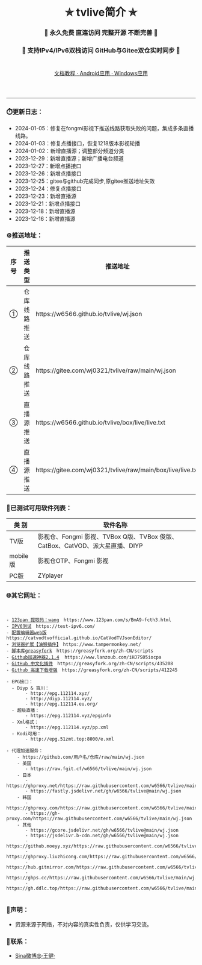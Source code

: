 
<h1 align="center"> ✯ tvlive简介 ✯ </h1>
<h3 align="center">🔕 永久免费 直连访问 完整开源 不断完善 🔕</h3>
<h3 align="center">🔕 支持IPv4/IPv6双栈访问 GitHub与Gitee双仓实时同步 🔕</h3>
<p align="center">       
</p>
<header class="page-header" role="banner">
      <h1 class="project-name"></h1>
       <a href="../main/text/course" class="btn">   文档教程   </a>
       <a href=" " class="btn"> · </a>
       <a href="../main/program/Android" class="btn">   Android应用   </a>
       <a href=" " class="btn"> · </a>
       <a href="../main/program/Windows" class="btn">   Windows应用   </a>  
</header>

----
   


### ⏱️更新日志：
- 2024-01-05：修复在fongmi影视下推送线路获取失败的问题，集成多条直播线路。
- 2024-01-03：修复点播接口，恢复1218版本影视轮播
- 2024-01-02：新增直播源；调整部分频道分类
- 2023-12-29：新增直播源；新增广播电台频道
- 2023-12-27：新增点播接口
- 2023-12-26：新增点播接口
- 2023-12-25：gitee与github完成同步,原gitee推送地址失效
- 2023-12-24：修复点播接口
- 2023-12-23：新增直播源
- 2023-12-21：新增点播接口
- 2023-12-18：新增直播源
- 2023-12-16：新增直播源



### ⚙️推送地址：
<table>
  <thead>
    <tr>
      <th>序号</th>
      <th>推送类型</th>
      <th>推送地址</th>
    </tr>
  </thead>
  <tbody>
    <tr>
      <td>①</td>
      <td>仓库线路推送</td>
      <td>https://w6566.github.io/tvlive/wj.json</td>
    </tr>
    <tr>
      <td>②</td>
      <td>仓库线路推送</td>
      <td>https://gitee.com/wj0321/tvlive/raw/main/wj.json</td>
    </tr>
     <tr>
      <td>③</td>
      <td>直播源推送</td>
      <td>https://w6566.github.io/tvlive/box/live/live.txt</td>
    </tr>
        <tr>
      <td>④</td>
      <td>直播源推送</td>
      <td>https://gitee.com/wj0321/tvlive/raw/main/box/live/live.txt</td>
    </tr>
  </tbody>
</table>


### 📝已测试可用软件列表：
<table>
  <thead>
    <tr>
      <th>类 别</th>
      <th>软件名称</th>
    </tr>
  </thead>
  <tbody>
    <tr>
      <td>TV版</td>
      <td>影视仓、Fongmi 影视、TVBox Q版、TVBox 俊版、CatBox、CatVOD、派大星直播、DIYP</td>
    </tr>
  <tr>
      <td>mobile版</td>
      <td>影视仓OTP、Fongmi 影视</td>
    </tr>
  <tr>
      <td>PC版</td>
      <td>ZYplayer</td>
    </tr>

 
  </tbody>
</table>



### 🌐其它网址：
<pre><code>

- <a href="https://www.123pan.com/s/BmA9-fcth3.html" title="点击访问">123pan 提取码：wang</a>　https://www.123pan.com/s/BmA9-fcth3.html 
- <a href="https://test-ipv6.com/" title="点击访问">IPV6测试</a>　https://test-ipv6.com/ 
- <a href="https://catvodtvofficial.github.io/CatVodTVJsonEditor/" title="点击访问">配置编辑器web版</a>　https://catvodtvofficial.github.io/CatVodTVJsonEditor/
- <a href="https://www.tampermonkey.net/" title="Download">浏览器扩展【油猴插件】</a>　https://www.tampermonkey.net/   
- <a href="https://greasyfork.org/zh-CN/scripts" title="Download">脚本库greasyfork</a>　https://greasyfork.org/zh-CN/scripts   
- <a href="https://www.lanzoub.com/iHJ7S05iocpa" title="解决github打不开、用户头像无法加载、releases无法上传下载、git-clone、git-pull、git-push失败等问题">Github加速神器2.1.4</a>  https://www.lanzoub.com/iHJ7S05iocpa  
- <a href="https://greasyfork.org/zh-CN/scripts/435208" title="GitHub中文化插件，包含人机翻译">GitHub 中文化插件</a>　https://greasyfork.org/zh-CN/scripts/435208   
- <a href="https://greasyfork.org/zh-CN/scripts/412245" title="高速下载 Git Clone/SSH、Release、Raw、Code(ZIP) 等文件、项目列表单文件快捷下载 ">Github 高速下载增强</a>　https://greasyfork.org/zh-CN/scripts/412245   

- EPG接口：
  - Diyp & 百川：
       - http://epg.112114.xyz/
       - http://diyp.112114.xyz/
       - http://epg.112114.eu.org/
  - 超级直播：
       - https://epg.112114.xyz/epginfo
  - Xml格式：
       - https://epg.112114.xyz/pp.xml
  - Kodi可用：
       - http://epg.51zmt.top:8000/e.xml

- 代理加速服务：
    - https://github.com/用户名/仓库/raw/main/wj.json  
    - 美国
       - https://raw.fgit.cf/w6566/tvlive/main/wj.json
    - 日本    
       - https://ghproxy.net/https://raw.githubusercontent.com/w6566/tvlive/main/wj.json
       - https://fastly.jsdelivr.net/gh/w6566/tvlive@main/wj.json
    - 韩国   
       - https://ghproxy.com/https://raw.githubusercontent.com/w6566/tvlive/main/wj.json 
       - https://gh-proxy.com/https://raw.githubusercontent.com/w6566/tvlive/main/wj.json
    - 其他  
       - https://gcore.jsdelivr.net/gh/w6566/tvlive@main/wj.json
       - https://jsdelivr.b-cdn.net/gh/w6566/tvlive@main/wj.json
       - https://github.moeyy.xyz/https://raw.githubusercontent.com/w6566/tvlive/main/wj.json      
       - https://ghproxy.liuzhicong.com/https://raw.githubusercontent.com/w6566/tvlive/main/wj.json        
       - https://hub.gitmirror.com/https://raw.githubusercontent.com/w6566/tvlive/main/wj.json  
       - https://ghps.cc/https://raw.githubusercontent.com/w6566/tvlive/main/wj.json  
       - https://gh.ddlc.top/https://raw.githubusercontent.com/w6566/tvlive/main/wj.json  
 
</code></pre>  

     
### 📖声明：
- 资源来源于网络，不对内容的真实性负责，仅供学习交流。



### 📱联系：
- [Sina微博@·王健·](https://weibo.com/wj0321)
